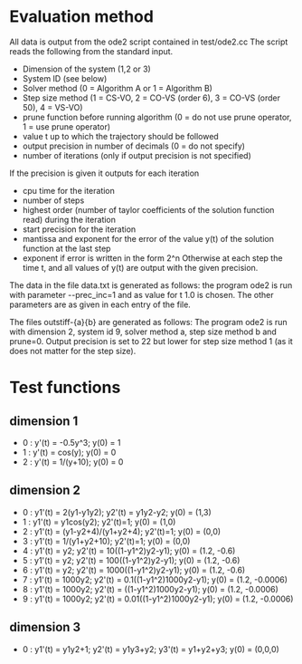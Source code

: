 # Evaluation method
All data is output from the ode2 script contained in test/ode2.cc
The script reads the following from the standard input.
- Dimension of the system (1,2 or 3)
- System ID (see below)
- Solver method (0 = Algorithm A or 1 = Algorithm B)
- Step size method (1 = CS-VO, 2 = CO-VS (order 6), 3 = CO-VS (order 50), 4 = VS-VO)
- prune function before running algorithm (0 = do not use prune operator, 1 = use prune operator)
- value t up to which the trajectory should be followed
- output precision in number of decimals (0 = do not specify)
- number of iterations (only if output precision is not specified) 

If the precision is given it outputs for each iteration 
- cpu time for the iteration
- number of steps 
- highest order (number of taylor coefficients of the solution function read) during the iteration
- start precision for the iteration
- mantissa and exponent for the error of the value y(t) of the solution function at the last step
- exponent if error is written in the form 2^n
Otherwise at each step the time t, and all values of y(t) are output with the given precision.

The data in the file data.txt is generated as follows:
the program ode2 is run with parameter --prec_inc=1 and as value for t 1.0 is chosen. 
The other parameters are as given in each entry of the file.

The files outstiff-{a}{b} are generated as follows:
The program ode2 is run with dimension 2, system id 9, solver method a, step size method b and prune=0.
Output precision is set to 22 but lower for step size method 1 (as it does not matter for the step size).

# Test functions
## dimension 1
- 0 : y'(t) = -0.5y^3; y(0) = 1
- 1 : y'(t) = cos(y); y(0) = 0
- 2 : y'(t) = 1/(y+10); y(0) = 0

## dimension 2
- 0 : y1'(t) = 2(y1-y1y2); y2'(t) = y1y2-y2; y(0) = (1,3)
- 1 : y1'(t) = y1cos(y2); y2'(t)=1; y(0) = (1,0)
- 2 : y1'(t) = (y1-y2+4)/(y1+y2+4); y2'(t)=1; y(0) = (0,0)
- 3 : y1'(t) = 1/(y1+y2+10); y2'(t)=1; y(0) = (0,0)
- 4 : y1'(t) = y2; y2'(t) = 10((1-y1^2)y2-y1); y(0) = (1.2, -0.6)
- 5 : y1'(t) = y2; y2'(t) = 100((1-y1^2)y2-y1); y(0) = (1.2, -0.6)
- 6 : y1'(t) = y2; y2'(t) = 1000((1-y1^2)y2-y1); y(0) = (1.2, -0.6)
- 7 : y1'(t) = 1000y2; y2'(t) = 0.1((1-y1^2)1000y2-y1); y(0) = (1.2, -0.0006)
- 8 : y1'(t) = 1000y2; y2'(t) = ((1-y1^2)1000y2-y1); y(0) = (1.2, -0.0006)
- 9 : y1'(t) = 1000y2; y2'(t) = 0.01((1-y1^2)1000y2-y1); y(0) = (1.2, -0.0006)

## dimension 3
- 0 : y1'(t) = y1y2+1; y2'(t) = y1y3+y2; y3'(t) = y1+y2+y3; y(0) = (0,0,0)
